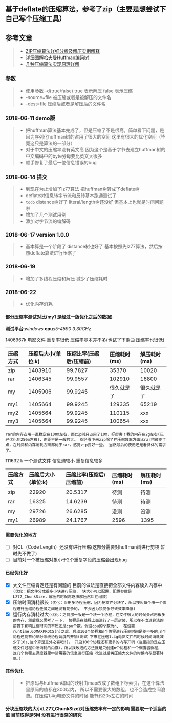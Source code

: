 ## 基于deflate的压缩算法，参考了zip（主要是想尝试下自己写个压缩工具）

## 参考文章
> - [ZIP压缩算法详细分析及解压实例解释](https://www.cnblogs.com/esingchan/p/3958962.html)
> - [详细图解哈夫曼Huffman编码树](https://blog.csdn.net/FX677588/article/details/70767446)
> - [几种压缩算法实现原理详解](https://blog.csdn.net/ghevinn/article/details/45747465)

### 参数
> - 使用参数 -d(true/false) true 表示解压 false 表示压缩  
> - -source=file 被压缩或者是被解压的文件名
> - -dest=file 压缩后或者是解压后的文件名

### 2018-06-11  demo版

> - 把huffman算法基本完成了，但是压缩了不是很高，简单看下问题，是因为序列化huffman树的占用了很大的空间 这里有很大的优化空间（毕竟这只是算法的一部分）
> - 对于中文的压缩率没有英文高  因为这个是基于字节去建立huffman树的 中文编码中的byte分母要比英文大很多
> - 顺手修复了最后一位信息错误的bug

### 2018-06-14 提交

> - 到现在为止增加了lz77算法 把huffman树转成了deflate树
> - deflate树信息转字节流和反转基本跑通测试了
> - `todo` distance树好了 literal/length树还没好 但基本上也就是时间问题啦
> - 增加了几个测试用例
> - 添加对字节流的编解码

### 2018-06-17 version 1.0.0

> - 基本算是一个阶段了 distance树也好了 基本按照先lz77算法，然后按照deflate算法进行压缩了

### 2018-06-19

>- 增加了多线程压缩和解压 减少了压缩耗时

### 2018-06-22

>- 优化内存消耗

#### 部分压缩率测试对比(my1 是经过一版优化之后的数据)

 __测试平台__:_windows_  __cpu__:_i5-4590 3.30GHz_

1406967k 电影文件 重复率很低 压缩率基本差不多(也试了下歌曲 压缩率也很低)

|压缩方式|压缩后大小(单位:k)|压缩比率(压缩后/压缩前)|压缩耗时(ms)|解压耗时(ms)|
|:--|:--|:--|:--|:--|
| zip | 1403910 | 99.7827|35370|10020|
| rar | 1406345 | 99.9557 |102910|16800|
| my | 1405906 | 99.9245 |很久就是了|很久就是了|
| my1 | 1405664 | 99.9245 |129335|65219|
| my2 | 1405664 | 99.9245 |110115|xxx|
| my3 | 1405664 | 99.9245 |100654|xxx|

  `rar的内存占用一直稳定在100m左右，而zip则只占用了10m，好厉害！我的内存在2g左右(已经优化到250m左右)，差距不是一般的大。
  综合看下来zip除了在压缩效率方面比rar稍微差了点，在时间和内存消耗方面都优于rar，感觉zip要好一些。
  当然最后的使用还是看具体的需求了。`

111632  k 一个测试文件 信息熵较小 重复信息较多

|压缩方式|压缩后大小(单位:k)|压缩比率(压缩后/压缩前)|压缩耗时(ms)|解压耗时(ms)|
|:--|:--|:--|:--|:--|
| zip | 22920 | 20.5317|待测|待测|
| rar | 16325 | 14.6239 |待测|待测|
| my | 29726 | 26.6285 |没测|没测|
| my1 | 26989 | 24.1767 |2596|1395|


#### 需要优化的地方
- [ ] 对CL（Code Length）还没有进行压缩(这部分需要对huffman树进行剪枝 暂时先不做了)
- [ ] 目前对一个被压缩对象小于2个重复字段的压缩会出现bug

#### 已经优化好
- [x] 大文件压缩肯定还是有问题的 目前的做法是直接把全部文件内容读入内存中`(优化：把文件分成很多小块进行压缩，
块大小可以配置，配置参数是LZ77_ChunkSize，解压的时候再逐块解压然后在组装)`
- [x] 压缩时间消耗很长 `(优化：采用多协程压缩，因为把文件分块了，所以按照每个块一个协程进行压缩协程任务之间是没有竞争的，
不会因为锁竞争导致效率降低)`
- [x] 运行内存消耗过大`(优化：之前那一版是一个块一个协程，在文件很大的时候会占用很多的内存，然后我又思考了一下，
协程是在线程上面进行了一层封装，所以在不改进算法的前提下影响压缩时间的本质还是cpu个数。假设cpu的个数为n, 
在设置runtime.GOMAXPROCS(n)之后，启动100个协程和n个协程进行压缩时间是差不多的,n个协程还能节约部分系统协程调度的开销(测试
下来在压缩1.4g电影文件的时候时间消耗减少了10s,这个算是意外之喜吧!)，
开启100个协程还有更多的内存开销（这里指的是在压缩文件过程中所消耗的内存），所以我改进的方法就是只创建n个协程和一个调度器协程，
这几个协程去调度器里申请需要的信息进行压缩 改进过后再压缩大文件的时候内存显著降低。)`

#### 其他优化
> - 把原码与huffman编码的映射由map改成了数组下标索引，在这个算法里原码的值都在300以内，
所以不需要很大的数组，也不会造成空间浪费。在压缩1.4g电影文件的时候 能节约20s左右的时间

#### 分块压缩块的大小(LZ77_ChunkSize)对压缩效率有一定的影响 需要取一个适当的值 目前取得是5M 没有进行很深的研究 